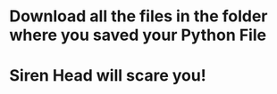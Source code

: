 # Download all the files in the folder where you saved your Python File
# Siren Head will scare you!
